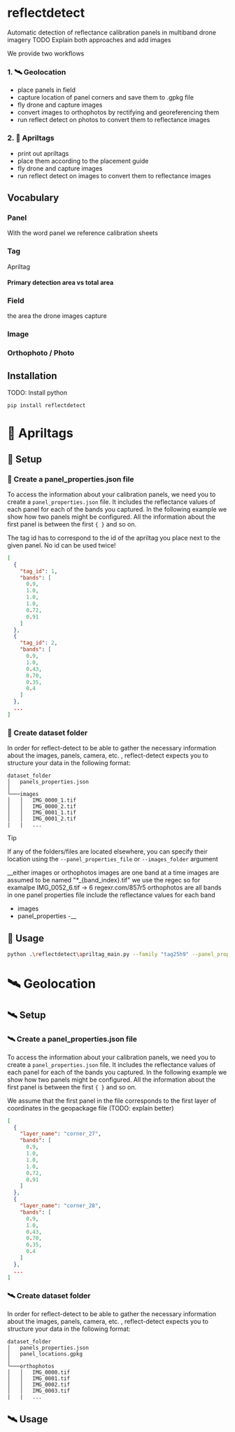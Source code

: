 # reflectdetect

Automatic detection of reflectance calibration panels in multiband drone imagery
TODO Explain both approaches and add images

We provide two workflows
### 1. :artificial_satellite: Geolocation
   - place panels in field
   - capture location of panel corners and save them to .gpkg file
   - fly drone and capture images 
   - convert images to orthophotos by rectifying and georeferencing them
   - run reflect detect on photos to convert them to reflectance images
### 2. :white_square_button: Apriltags
   - print out apriltags
   - place them according to the placement guide
   - fly drone and capture images 
   - run reflect detect on images to convert them to reflectance images


## Vocabulary
### Panel
With the word panel we reference calibration sheets
### Tag
Apriltag

#### Primary detection area vs total area
### Field
the area the drone images capture
### Image
### Orthophoto / Photo

## Installation
TODO: Install python
```
pip install reflectdetect
```

# :white_square_button: Apriltags
## :white_square_button: Setup
### :white_square_button: Create a panel_properties.json file
To access the information about your calibration panels, we need you to create a `panel_properties.json` file. It includes the reflectance values of each panel for each of the bands you captured.
In the following example we show how two panels might be configured. All the information about the first panel is between the first `{ }` and so on.

The tag id has to correspond to the id of the apriltag you place next to the given panel. No id can be used twice!
```json
[
  {
    "tag_id": 1,
    "bands": [
      0.9,
      1.0,
      1.0,
      1.0,
      0.72,
      0.91
    ]
  },
  {
    "tag_id": 2,
    "bands": [
      0.9,
      1.0,
      0.43,
      0.70,
      0.35,
      0.4
    ]
  },
  ...
]
````
### :white_square_button: Create dataset folder
In order for reflect-detect to be able to gather the necessary information about the images, panels, camera, etc. , reflect-detect expects you to structure your data in the following format:
```
dataset_folder
│   panels_properties.json
│   
└───images
│   │   IMG_0000_1.tif
│   │   IMG_0000_2.tif
│   │   IMG_0001_1.tif
│   │   IMG_0001_2.tif
|   |   ...
```

> [!TIP]
> If any of the folders/files are located elsewhere, you can specify their location using the `--panel_properties_file` or `--images_folder` argument

__either images or orthophotos
images are one band at a time
images are assumed to be named "*_{band_index}.tif"
we use the regec
so for examalpe IMG_0052_6.tif -> 6
regexr.com/857r5
orthophotos are all bands in one
panel properties file
include the reflectance values for each band
   - images
   - panel_properties
   -__ 
## :white_square_button: Usage
```bash
python .\reflectdetect\apriltag_main.py --family "tag25h9" --panel_properties_file data/apriltags_run2/panel_properties.json --images_folder data/apriltags_run2/0001SET/000 ".\data\apriltags_run2\0001SET\000\" -d
```
# :artificial_satellite: Geolocation
## :artificial_satellite: Setup
### :artificial_satellite: Create a panel_properties.json file
To access the information about your calibration panels, we need you to create a `panel_properties.json` file. It includes the reflectance values of each panel for each of the bands you captured.
In the following example we show how two panels might be configured. All the information about the first panel is between the first `{ }` and so on.

We assume that the first panel in the file corresponds to the first layer of coordinates in the geopackage file (TODO: explain better)

```json
[
  {
    "layer_name": "corner_27",
    "bands": [
      0.9,
      1.0,
      1.0,
      1.0,
      0.72,
      0.91
    ]
  },
  {
    "layer_name": "corner_28",
    "bands": [
      0.9,
      1.0,
      0.43,
      0.70,
      0.35,
      0.4
    ]
  },
  ...
]
````
### :artificial_satellite: Create dataset folder
In order for reflect-detect to be able to gather the necessary information about the images, panels, camera, etc. , reflect-detect expects you to structure your data in the following format:
```
dataset_folder
│   panels_properties.json
│   panel_locations.gpkg
│
└───orthophotos
│   │   IMG_0000.tif
│   │   IMG_0001.tif
│   │   IMG_0002.tif
│   │   IMG_0003.tif
|   |   ...
```

## :artificial_satellite: Usage